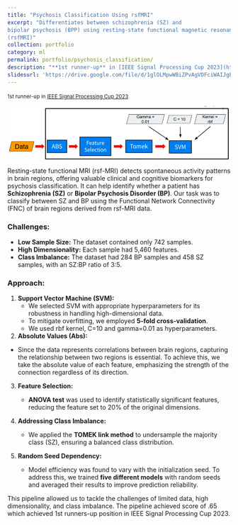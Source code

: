 ```yaml
---
title: "Psychosis Classification Using rsfMRI"
excerpt: "Differentiates between schizophrenia (SZ) and
bipolar psychosis (BPP) using resting-state functional magnetic resonance imaging
(rsfMRI)"
collection: portfolio
category: ml
permalink: portfolio/psychosis_classification/
description: "**1st runner-up** in [IEEE Signal Processing Cup 2023](https://signalprocessingsociety.org/community-involvement/ieee-signal-processing-cup-2023)"
slidesurl: 'https://drive.google.com/file/d/1glOLMpwWBiZPvAgVDFciWAIJgBOpX4Ew/view'
---
```

<small>1st runner-up in [IEEE Signal Processing Cup 2023](https://signalprocessingsociety.org/community-involvement/ieee-signal-processing-cup-2023)</small>

![Model Pipeline](/assets/images/portfolio/psychosis_classification-model.png)

Resting-state functional MRI (rsf-MRI) detects spontaneous activity patterns in brain regions, offering valuable clinical and cognitive biomarkers for psychosis classification. It can help identify whether a patient has **Schizophrenia (SZ)** or **Bipolar Psychosis Disorder (BP)**. Our task was to classify between SZ and BP using the Functional Network Connectivity (FNC) of brain regions derived from rsf-MRI data.

### Challenges:
- **Low Sample Size:** The dataset contained only 742 samples.
- **High Dimensionality:** Each sample had 5,460 features.
- **Class Imbalance:** The dataset had 284 BP samples and 458 SZ samples, with an SZ:BP ratio of 3:5.

### Approach:
1. **Support Vector Machine (SVM):**  
   - We selected SVM with appropriate hyperparameters for its robustness in handling high-dimensional data.
   - To mitigate overfitting, we employed **5-fold cross-validation**.
   - We used rbf kernel, C=10 and gamma=0.01 as hyperparameters.
2. **Absolute Values (Abs):** 
  - Since the data represents correlations between brain regions, capturing the relationship between two regions is essential. To achieve this, we take the absolute value of each feature, emphasizing the strength of the connection regardless of its direction.

3. **Feature Selection:**  
   - **ANOVA test** was used to identify statistically significant features, reducing the feature set to 20% of the original dimensions.

4. **Addressing Class Imbalance:**  
   - We applied the **TOMEK link method** to undersample the majority class (SZ), ensuring a balanced class distribution.

5. **Random Seed Dependency:**  
   - Model efficiency was found to vary with the initialization seed. To address this, we trained **five different models** with random seeds and averaged their results to improve prediction reliability.

This pipeline allowed us to tackle the challenges of limited data, high dimensionality, and class imbalance. The pipeline achieved score of .65 which achieved 1st runners-up position in IEEE Signal Processing Cup 2023.


